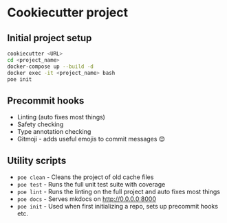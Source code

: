 # Cookiecutter project

## Initial project setup

```bash
cookiecutter <URL>
cd <project_name>
docker-compose up --build -d
docker exec -it <project_name> bash
poe init
```

## Precommit hooks

- Linting (auto fixes most things)
- Safety checking
- Type annotation checking
- Gitmoji - adds useful emojis to commit messages 😊

## Utility scripts

- `poe clean` - Cleans the project of old cache files
- `poe test` - Runs the full unit test suite with coverage
- `poe lint` - Runs the linting on the full project and auto fixes most things
- `poe docs` - Serves mkdocs on http://0.0.0.0:8000
- `poe init` - Used when first initializing a repo, sets up precommit hooks etc.
